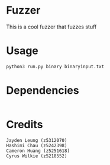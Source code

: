# Fuzzer
This is a cool fuzzer that fuzzes stuff

# Usage
```python
python3 run.py binary binaryinput.txt
```

# Dependencies
```

```
# Credits
```
Jayden Leung (z5312070)
Hashimi Chau (z5242398)
Cameron Huang (z5251618)
Cyrus Wilkie (z5218552)
```